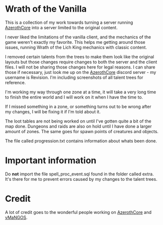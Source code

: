 # Wrath of the Vanilla
This is a collection of my work towards turning a server running [AzerothCore](https://github.com/azerothcore/azerothcore-wotlk) into a server limited to the original content.

I never liked the limitations of the vanilla client, and the mechanics of the game weren't exactly my favorite. This helps me getting around those issues, running Wrath of the Lich King mechanics with classic content.

I removed certain talents from the trees to make them look like the original layouts but those changes require changes to both the server and the client files. I will not be sharing those changes here for legal reasons. I can share those if necessary, just look me up on the [AzerothCore](https://github.com/azerothcore/azerothcore-wotlk) discord server - my username is Revision. I'm including screenshots of all talent trees for reference.

I'm working my way through one zone at a time, it will take a very long time to finish the entire world and I will work on it when I have the time to.

If I missed something in a zone, or something turns out to be wrong after my changes, I will be fixing it if I'm told about it.

The loot tables are not being worked on until I've gotten quite a bit of the map done. Dungeons and raids are also on hold until I have done a larger amount of zones. The same goes for spawn points of creatures and objects.

The file called progression.txt contains information about whats been done.

# Important information
Do **not** import the file spell_proc_event.sql found in the folder called extra. It's there for me to prevent errors caused by my changes to the talent trees.

# Credit
A lot of credit goes to the wonderful people working on [AzerothCore](https://github.com/azerothcore/azerothcore-wotlk) and [vMaNGOS](https://github.com/vmangos).
